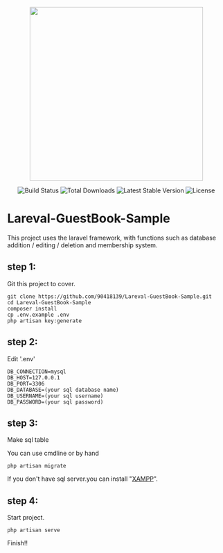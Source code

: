 <p align="center"><img src="https://res.cloudinary.com/dtfbvvkyp/image/upload/v1566331377/laravel-logolockup-cmyk-red.svg" width="400"></p>

<p align="center">
<img src="https://travis-ci.org/laravel/framework.svg" alt="Build Status">
<img src="https://poser.pugx.org/laravel/framework/d/total.svg" alt="Total Downloads">
<img src="https://poser.pugx.org/laravel/framework/v/stable.svg" alt="Latest Stable Version">
<img src="https://poser.pugx.org/laravel/framework/license.svg" alt="License">
</p>

# Lareval-GuestBook-Sample

This project uses the laravel framework, with functions such as database addition / editing / deletion and membership system.

## step 1:

Git this project to cover.

    git clone https://github.com/90418139/Lareval-GuestBook-Sample.git
    cd Lareval-GuestBook-Sample
    composer install
    cp .env.example .env
    php artisan key:generate

## step 2:



Edit '.env'

```$xslt
DB_CONNECTION=mysql
DB_HOST=127.0.0.1
DB_PORT=3306
DB_DATABASE=(your sql database name)
DB_USERNAME=(your sql username)
DB_PASSWORD=(your sql password)
```

## step 3:

Make sql table

You can use cmdline or by hand

    php artisan migrate
    
If you don't have sql server.you can install "<a href="https://www.apachefriends.org/download.html">XAMPP</a>".



## step 4:

Start project.

    php artisan serve

Finish!!
